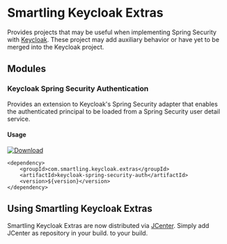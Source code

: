 # Smartling Keycloak Extras

Provides projects that may be useful when implementing Spring Security with [Keycloak].
These project may add auxiliary behavior or have yet to be merged into the Keycloak project.

## Modules

### Keycloak Spring Security Authentication

Provides an extension to Keycloak's Spring Security adapter that enables the authenticated
principal to be loaded from a Spring Security user detail service.

#### Usage

[ ![Download](https://api.bintray.com/packages/smartling/release/keycloak-spring-security-auth/images/download.svg) ](https://bintray.com/smartling/release/keycloak-spring-security-auth/_latestVersion)

```
<dependency>
	<groupId>com.smartling.keycloak.extras</groupId>
	<artifactId>keycloak-spring-security-auth</artifactId>
	<version>${version}</version>
</dependency>
```

## Using Smartling Keycloak Extras

Smartling Keycloak Extras are now distributed via [JCenter]. Simply add JCenter as repository in your build.
to your build.

[jcenter]: https://bintray.com/bintray/jcenter
[keycloak]: http://keycloak.org
[repo]: https://dl.bintray.com/smartling/release
